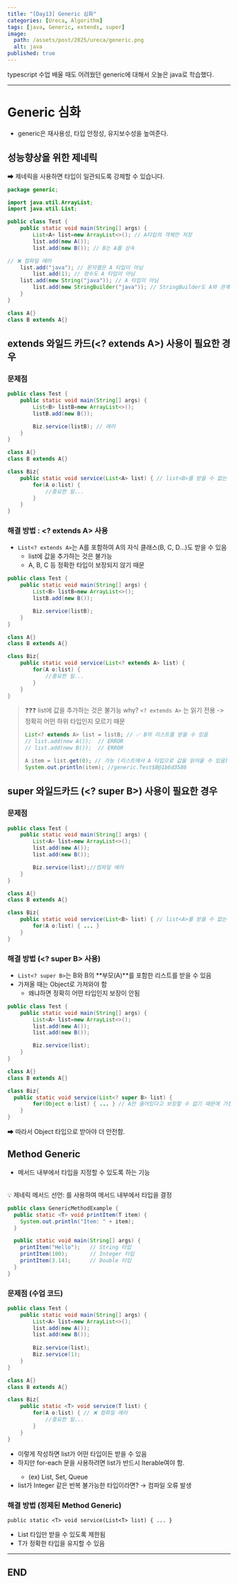```yaml
---
title: "[Day13] Generic 심화"
categories: [Ureca, Algorithm]
tags: [java, Generic, extends, super]
image:
  path: /assets/post/2025/ureca/generic.png
  alt: java
published: true
---
```


typescript 수업 배울 때도 어려웠던 generic에 대해서 오늘은 java로 학습했다.   

---

# Generic 심화
- generic은 재사용성, 타입 안정성, 유지보수성을 높여준다.

## 성능향상을 위한 제네릭
➡ 제네릭을 사용하면 타입이 일관되도록 강제할 수 있습니다.

```java
package generic;

import java.util.ArrayList;
import java.util.List;

public class Test {
	public static void main(String[] args) {
		List<A> list=new ArrayList<>(); // A타입의 객체만 저장
		list.add(new A());
		list.add(new B()); // B는 A를 상속

// ❌ 컴파일 에러
    list.add("java"); // 문자열은 A 타입이 아님
		list.add(1); // 정수도 A 타입이 아님
    list.add(new String("java")); // A 타입이 아님
		list.add(new StringBuilder("java")); // StringBuilder도 A와 관계 없음
	}
}

class A{}
class B extends A{}
```

## extends 와일드 카드(<? extends A>) 사용이 필요한 경우
### 문제점

```java
public class Test {
	public static void main(String[] args) {
		List<B> listB=new ArrayList<>();
		listB.add(new B());

		Biz.service(listB); // 에러
	}
}

class A{}
class B extends A{}

class Biz{
	public static void service(List<A> list) { // list<B>를 받을 수 없는 메서드
		for(A o:list) {
			//중요한 일...
		}
	}
}
```

### 해결 방법 : <? extends A> 사용
- `List<? extends A>`는 A를 포함하여 A의 자식 클래스(B, C, D...)도 받을 수 있음
  - list에 값을 추가하는 것은 불가능
  - A, B, C 등 정확한 타입이 보장되지 않기 때문
```java
public class Test {
	public static void main(String[] args) {
		List<B> listB=new ArrayList<>();
		listB.add(new B());

		Biz.service(listB);
	}
}

class A{}
class B extends A{}

class Biz{
	public static void service(List<? extends A> list) {
		for(A o:list) {
			//중요한 일...
		}
	}
}
```

>  ❓❓❓ list에 값을 추가하는 것은 불가능
> why? `<? extends A>` 는 읽기 전용 -> 정확히 어떤 하위 타입인지 모르기 때문
>
> ```java
> List<? extends A> list = listB; // ✅ B의 리스트를 받을 수 있음
> // list.add(new A());  // ERROR
> // list.add(new B());  // ERROR
>
> A item = list.get(0); // 가능 (리스트에서 A 타입으로 값을 읽어올 수 있음)
> System.out.println(item); //generic.Test$B@1b6d3586
> ```

## super 와일드카드 (<? super B>) 사용이 필요한 경우
### 문제점

```java
public class Test {
	public static void main(String[] args) {
		List<A> list=new ArrayList<>();
		list.add(new A());
		list.add(new B());

		Biz.service(list);//컴파일 에러
	}
}

class A{}
class B extends A{}

class Biz{
	public static void service(List<B> list) { // list<A>를 받을 수 없는 메서드
		for(A o:list) { ... }
	}
}
```

### 해결 방법 (<? super B> 사용)
- `List<? super B>`는 B와 B의 **부모(A)**를 포함한 리스트를 받을 수 있음
- 가져올 때는 Object로 가져와야 함
  - 왜냐하면 정확히 어떤 타입인지 보장이 안됨

```java
public class Test {
	public static void main(String[] args) {
		List<A> list=new ArrayList<>();
		list.add(new A());
		list.add(new B());

		Biz.service(list);
	}
}

class A{}
class B extends A{}

class Biz{
  public static void service(List<? super B> list) {
		for(Object o:list) { ... } // A만 들어있다고 보장할 수 없기 때문에 가장 상위 타입인 Object로 받는다.
	}
}
```
➡ 따라서 Object 타입으로 받아야 더 안전함.

## Method Generic
- 메서드 내부에서 타입을 지정할 수 있도록 하는 기능
<br/>
💡 제네릭 메서드 선언: <T>를 사용하여 메서드 내부에서 타입을 결정

```java
public class GenericMethodExample {
  public static <T> void printItem(T item) {
    System.out.println("Item: " + item);
  }

  public static void main(String[] args) {
    printItem("Hello");   // String 타입
    printItem(100);       // Integer 타입
    printItem(3.14);      // Double 타입
  }
}
```

### 문제점 (수업 코드)
```java
public class Test {
	public static void main(String[] args) {
		List<A> list=new ArrayList<>();
		list.add(new A());
		list.add(new B());
		
		Biz.service(list);
		Biz.service(1);
	}
}

class A{}
class B extends A{}

class Biz{
	public static <T> void service(T list) {
		for(A o:list) { // ❌ 컴파일 에러
			//중요한 일...
		}
	}
}
```
- 이렇게 작성하면 list가 어떤 타입이든 받을 수 있음
- 하지만 for-each 문을 사용하려면 list가 반드시 Iterable<T>여야 함.
  - (ex) List<T>, Set<T>, Queue<T> 
- list가 Integer 같은 반복 불가능한 타입이라면? → 컴파일 오류 발생

### 해결 방법 (정제된 Method Generic)
```public static <T> void service(List<T> list) { ... }```
- List<T> 타입만 받을 수 있도록 제한됨
- T가 정확한 타입을 유지할 수 있음

---

## END